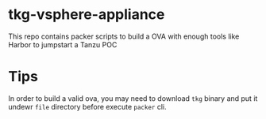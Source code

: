 # tkg-vsphere-appliance
This repo contains packer scripts to build a OVA with enough tools like Harbor to jumpstart a Tanzu POC

# Tips
In order to build a valid ova, you may need to download `tkg` binary and put it undewr `file` directory before execute `packer` cli.
